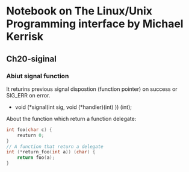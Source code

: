 # Notebook on The Linux/Unix Programming interface by Michael Kerrisk
## Ch20-siginal 
### Abiut signal function
It returins previous signal dispostion (function pointer) on success or SIG\_ERR on error.
- void (*signal(int sig, void (*handler)(int) )) (int);

About the function which return a function delegate:
```cpp
int foo(char c) {
	reuturn 0;
}
// A function that return a delegate
int (*return_foo(int a)) (char) {
	return foo(a);
}

```

